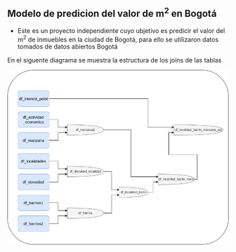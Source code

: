 ## Modelo de predicion del valor de m<sup>2</sup> en Bogotá

- Este es un proyecto independiente cuyo ubjetivo es predicir el valor del m<sup>2</sup> de inmuebles en la ciudad de Bogotá, para ello se utilizaron datos tomados de datos abiertos Bogotá 

En el siguente diagrama se muestra la estructura de los joins de las tablas

<img src="./data_analisis_predict_m2_value_schema_joins.png">

